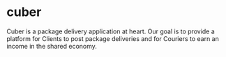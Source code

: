 # cuber
Cuber is a package delivery application at heart. Our goal is to provide a platform for Clients to post package deliveries and for Couriers to earn an income in the shared economy.

